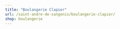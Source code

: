 ```yaml
---
title: "Boulangerie Clapier"
url: /saint-andre-de-sangonis/boulangerie-clapier/
shop: boulangerie
---
```


